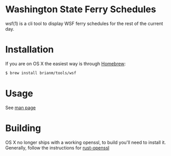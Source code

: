 # Washington State Ferry Schedules

wsf(1) is a cli tool to display WSF ferry schedules for the rest of the current day.

# Installation

If you are on OS X the easiest way is through [Homebrew](https://brew.sh/):

```sh
$ brew install brianm/tools/wsf
```

# Usage

See [man page](wsf.1.md)

# Building

OS X no longer ships with a working openssl, to build you'll need to
install it. Generally, follow the instructions for [rust-openssl](https://github.com/sfackler/rust-openssl#osx)
